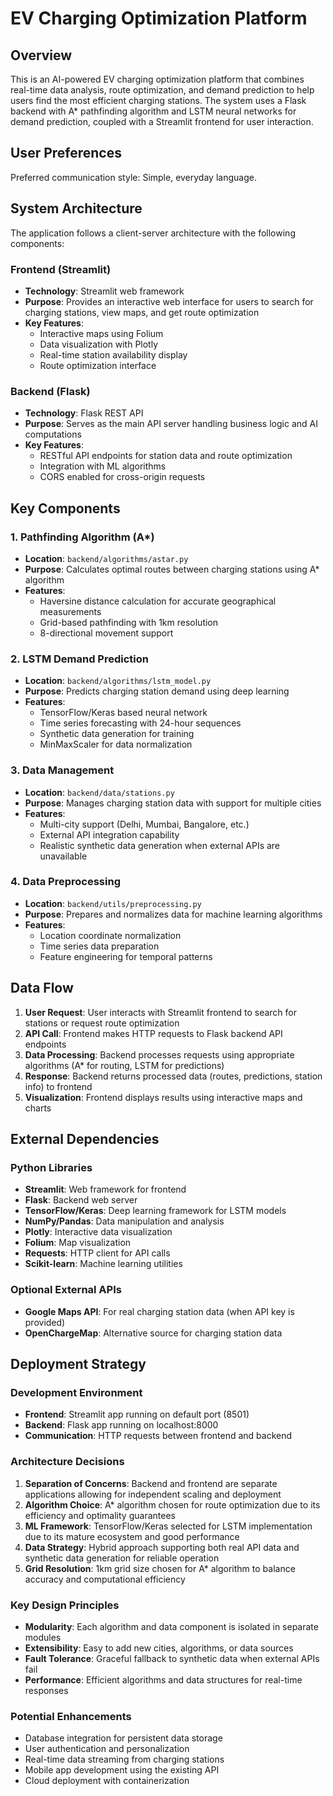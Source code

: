 # EV Charging Optimization Platform

## Overview

This is an AI-powered EV charging optimization platform that combines real-time data analysis, route optimization, and demand prediction to help users find the most efficient charging stations. The system uses a Flask backend with A* pathfinding algorithm and LSTM neural networks for demand prediction, coupled with a Streamlit frontend for user interaction.

## User Preferences

Preferred communication style: Simple, everyday language.

## System Architecture

The application follows a client-server architecture with the following components:

### Frontend (Streamlit)
- **Technology**: Streamlit web framework
- **Purpose**: Provides an interactive web interface for users to search for charging stations, view maps, and get route optimization
- **Key Features**: 
  - Interactive maps using Folium
  - Data visualization with Plotly
  - Real-time station availability display
  - Route optimization interface

### Backend (Flask)
- **Technology**: Flask REST API
- **Purpose**: Serves as the main API server handling business logic and AI computations
- **Key Features**:
  - RESTful API endpoints for station data and route optimization
  - Integration with ML algorithms
  - CORS enabled for cross-origin requests

## Key Components

### 1. Pathfinding Algorithm (A*)
- **Location**: `backend/algorithms/astar.py`
- **Purpose**: Calculates optimal routes between charging stations using A* algorithm
- **Features**:
  - Haversine distance calculation for accurate geographical measurements
  - Grid-based pathfinding with 1km resolution
  - 8-directional movement support

### 2. LSTM Demand Prediction
- **Location**: `backend/algorithms/lstm_model.py`
- **Purpose**: Predicts charging station demand using deep learning
- **Features**:
  - TensorFlow/Keras based neural network
  - Time series forecasting with 24-hour sequences
  - Synthetic data generation for training
  - MinMaxScaler for data normalization

### 3. Data Management
- **Location**: `backend/data/stations.py`
- **Purpose**: Manages charging station data with support for multiple cities
- **Features**:
  - Multi-city support (Delhi, Mumbai, Bangalore, etc.)
  - External API integration capability
  - Realistic synthetic data generation when external APIs are unavailable

### 4. Data Preprocessing
- **Location**: `backend/utils/preprocessing.py`
- **Purpose**: Prepares and normalizes data for machine learning algorithms
- **Features**:
  - Location coordinate normalization
  - Time series data preparation
  - Feature engineering for temporal patterns

## Data Flow

1. **User Request**: User interacts with Streamlit frontend to search for stations or request route optimization
2. **API Call**: Frontend makes HTTP requests to Flask backend API endpoints
3. **Data Processing**: Backend processes requests using appropriate algorithms (A* for routing, LSTM for predictions)
4. **Response**: Backend returns processed data (routes, predictions, station info) to frontend
5. **Visualization**: Frontend displays results using interactive maps and charts

## External Dependencies

### Python Libraries
- **Streamlit**: Web framework for frontend
- **Flask**: Backend web server
- **TensorFlow/Keras**: Deep learning framework for LSTM models
- **NumPy/Pandas**: Data manipulation and analysis
- **Plotly**: Interactive data visualization
- **Folium**: Map visualization
- **Requests**: HTTP client for API calls
- **Scikit-learn**: Machine learning utilities

### Optional External APIs
- **Google Maps API**: For real charging station data (when API key is provided)
- **OpenChargeMap**: Alternative source for charging station data

## Deployment Strategy

### Development Environment
- **Frontend**: Streamlit app running on default port (8501)
- **Backend**: Flask app running on localhost:8000
- **Communication**: HTTP requests between frontend and backend

### Architecture Decisions

1. **Separation of Concerns**: Backend and frontend are separate applications allowing for independent scaling and deployment
2. **Algorithm Choice**: A* algorithm chosen for route optimization due to its efficiency and optimality guarantees
3. **ML Framework**: TensorFlow/Keras selected for LSTM implementation due to its mature ecosystem and good performance
4. **Data Strategy**: Hybrid approach supporting both real API data and synthetic data generation for reliable operation
5. **Grid Resolution**: 1km grid size chosen for A* algorithm to balance accuracy and computational efficiency

### Key Design Principles
- **Modularity**: Each algorithm and data component is isolated in separate modules
- **Extensibility**: Easy to add new cities, algorithms, or data sources
- **Fault Tolerance**: Graceful fallback to synthetic data when external APIs fail
- **Performance**: Efficient algorithms and data structures for real-time responses

### Potential Enhancements
- Database integration for persistent data storage
- User authentication and personalization
- Real-time data streaming from charging stations
- Mobile app development using the existing API
- Cloud deployment with containerization
